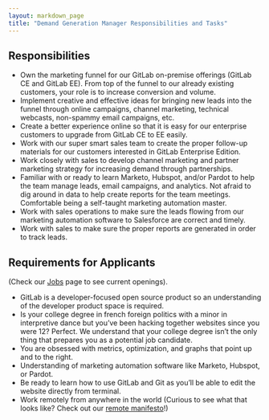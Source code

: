 ```yaml
---
layout: markdown_page
title: "Demand Generation Manager Responsibilities and Tasks"
---
```


## Responsibilities

* Own the marketing funnel for our GitLab on-premise offerings (GitLab CE and GitLab EE). 
From top of the funnel to our already existing customers, your role is to increase conversion and volume.
* Implement creative and effective ideas for bringing new leads into the funnel through online campaigns, channel marketing, 
technical webcasts, non-spammy email campaigns, etc.
* Create a better experience online so that it is easy for our enterprise customers to upgrade from GitLab CE to EE easily.
* Work with our super smart sales team to create the proper follow-up materials for our customers interested in GitLab Enterprise Edition.
* Work closely with sales to develop channel marketing and partner marketing strategy for increasing demand through partnerships.
* Familiar with or ready to learn Marketo, Hubspot, and/or Pardot to help the team manage leads, email campaigns, and analytics. 
Not afraid to dig around in data to help create reports for the team meetings. Comfortable being a self-taught marketing automation master.
* Work with sales operations to make sure the leads flowing from our marketing automation software to Salesforce are correct and timely.
* Work with sales to make sure the proper reports are generated in order to track leads.

## Requirements for Applicants
(Check our [Jobs](https://about.gitlab.com/jobs/) page to see current openings).

* GitLab is a developer-focused open source product so an understanding of the developer product space is required.
* Is your college degree in french foreign politics with a minor in interpretive dance but you’ve been hacking together websites since you were 12? Perfect. We understand that your college degree isn’t the only thing that prepares you as a potential job candidate.
* You are obsessed with metrics, optimization, and graphs that point up and to the right.
* Understanding of marketing automation software like Marketo, Hubspot, or Pardot.
* Be ready to learn how to use GitLab and Git as you’ll be able to edit the website directly from terminal.
* Work remotely from anywhere in the world (Curious to see what that looks like?
Check out our [remote manifesto](https://about.gitlab.com/2015/04/08/the-remote-manifesto/)!)